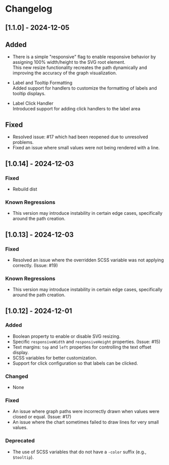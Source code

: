 # Changelog

## [1.1.0] - 2024-12-05

## Added 
- There is a simple "responsive" flag to enable responsive behavior by assigning 100% width/height to the SVG root element.  
This new resize functionality recreates the path dynamically and improving the accuracy of the graph visualization.

- Label and Tooltip Formatting  
Added support for handlers to customize the formatting of labels and tooltip displays.

- Label Click Handler  
Introduced support for adding click handlers to the label area

## Fixed
- Resolved issue: #17 which had been reopened due to unresolved problems.
- Fixed an issue where small values were not being rendered with a line.


## [1.0.14] - 2024-12-03

### Fixed
- Rebuild dist

### Known Regressions
- This version may introduce instability in certain edge cases, specifically around the path creation.

## [1.0.13] - 2024-12-03

### Fixed
- Resolved an issue where the overridden SCSS variable was not applying correctly. (Issue: #19)

### Known Regressions
- This version may introduce instability in certain edge cases, specifically around the path creation.


## [1.0.12] - 2024-12-01

### Added

- Boolean property to enable or disable SVG resizing.
- Specific `responsiveWidth` and `responsiveHeight` properties. (Issue: #15)
- Text margins: `top` and `left` properties for controlling the text offset display.
- SCSS variables for better customization.
- Support for click configuration so that labels can be clicked.

### Changed

- None

### Fixed

- An issue where graph paths were incorrectly drawn when values were closed or equal. (Issue: #17)
- An issue where the chart sometimes failed to draw lines for very small values.

### Deprecated

- The use of SCSS variables that do not have a `-color` suffix (e.g., `$tooltip`).

